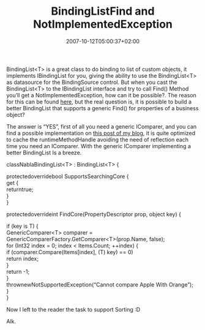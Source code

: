 ﻿---
title: "BindingListFind and NotImplementedException"
description: ""
date: 2007-10-12T05:00:37+02:00
draft: false
tags: [NET framework]
categories: [NET framework]
---
BindingList&lt;T&gt; is a great class to do binding to list of custom objects, it implements IBindingList for you, giving the ability to use the BindingList&lt;T&gt; as datasource for the BindingSource control. But when you cast the BindingList&lt;T&gt; to the IBindingList interface and try to call Find() Method you’ll get a NotImplementedException, how can it be possible?. The reason for this can be found [here](http://msdn2.microsoft.com/en-us/library/ms132695.aspx), but the real question is, it is possible to build a better BindingList that supports a generic Find() for properties of a business object?

The answer is “YES”, first of all you need a generic IComparer, and you can find a possible implementation on [this post of my blog](http://www.nablasoft.com/Alkampfer/?p=79), it is quite optimized to cache the runtimeMethodHandle avoiding the need of reflection each time you need an IComparer. With the generic IComparer implementing a better BindingList Is a breeze.

classNablaBindingList&lt;T&gt;  :  BindingList&lt;T&gt;  {  
  
protectedoverridebool  SupportsSearchingCore  {  
get  {  
returntrue;  
        }  
  }  
  
protectedoverrideint  FindCore(PropertyDescriptor  prop,  object  key)  {  
  
if  (key  is  T)  {  
GenericComparer&lt;T&gt;  comparer  =  GenericComparerFactory.GetComparer&lt;T&gt;(prop.Name,  false);  
for  (Int32  index  =  0;  index  &lt;  Items.Count;  ++index)  {  
if  (comparer.Compare(Items[index],  (T)  key)  ==  0)  
return  index;  
              }  
return  -1;  
        }  
thrownewNotSupportedException(“Cannot  compare  Apple  With  Orange”);  
  }  
}

Now I left to the reader the task to support Sorting :D

Alk.

